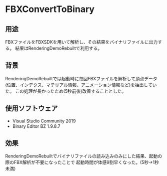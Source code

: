 # FBXConvertToBinary

## 用途
FBXファイルをFBXSDKを用いて解析し、その結果をバイナリファイルに出力する。
結果はRenderingDemoRebuiltで利用する。

## 背景
RenderingDemoRebuiltでは起動時に毎回FBXファイルを解析して頂点データ(位置、インデクス、マテリアル情報、アニメーション情報など)を抽出していた。
この処理が長かったため(5秒前後)改善することとした。

## 使用ソフトウェア
- Visual Studio Community 2019
- Binary Editor BZ 1.9.8.7

## 効果
RenderingDemoRebuiltでバイナリファイルの読み込みのみにした結果、起動の際のFBX解析が不要になったことで
起動時間が体感9割早くなった。(5秒→1秒未満)
